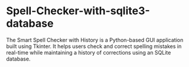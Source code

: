 # Spell-Checker-with-sqlite3-database
The Smart Spell Checker with History is a Python-based GUI application built using Tkinter. It helps users check and correct spelling mistakes in real-time while maintaining a history of corrections using an SQLite database.
